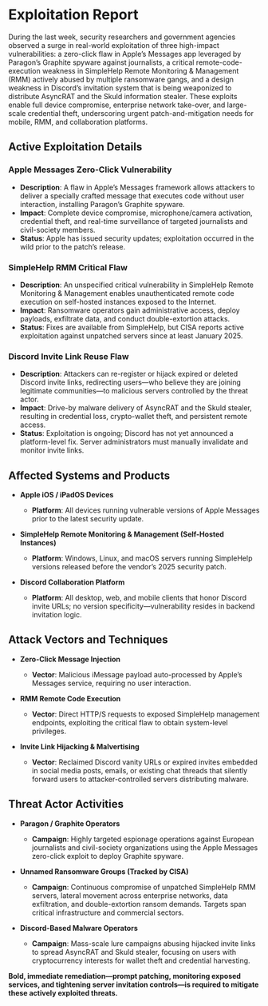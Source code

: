 # Exploitation Report

During the last week, security researchers and government agencies observed a surge in real-world exploitation of three high-impact vulnerabilities: a zero-click flaw in Apple’s Messages app leveraged by Paragon’s Graphite spyware against journalists, a critical remote-code-execution weakness in SimpleHelp Remote Monitoring & Management (RMM) actively abused by multiple ransomware gangs, and a design weakness in Discord’s invitation system that is being weaponized to distribute AsyncRAT and the Skuld information stealer. These exploits enable full device compromise, enterprise network take-over, and large-scale credential theft, underscoring urgent patch-and-mitigation needs for mobile, RMM, and collaboration platforms.

## Active Exploitation Details

### Apple Messages Zero-Click Vulnerability
- **Description**: A flaw in Apple’s Messages framework allows attackers to deliver a specially crafted message that executes code without user interaction, installing Paragon’s Graphite spyware.  
- **Impact**: Complete device compromise, microphone/camera activation, credential theft, and real-time surveillance of targeted journalists and civil-society members.  
- **Status**: Apple has issued security updates; exploitation occurred in the wild prior to the patch’s release.  

### SimpleHelp RMM Critical Flaw
- **Description**: An unspecified critical vulnerability in SimpleHelp Remote Monitoring & Management enables unauthenticated remote code execution on self-hosted instances exposed to the Internet.  
- **Impact**: Ransomware operators gain administrative access, deploy payloads, exfiltrate data, and conduct double-extortion attacks.  
- **Status**: Fixes are available from SimpleHelp, but CISA reports active exploitation against unpatched servers since at least January 2025.  

### Discord Invite Link Reuse Flaw
- **Description**: Attackers can re-register or hijack expired or deleted Discord invite links, redirecting users—who believe they are joining legitimate communities—to malicious servers controlled by the threat actor.  
- **Impact**: Drive-by malware delivery of AsyncRAT and the Skuld stealer, resulting in credential loss, crypto-wallet theft, and persistent remote access.  
- **Status**: Exploitation is ongoing; Discord has not yet announced a platform-level fix. Server administrators must manually invalidate and monitor invite links.  

## Affected Systems and Products

- **Apple iOS / iPadOS Devices**  
  - **Platform**: All devices running vulnerable versions of Apple Messages prior to the latest security update.  

- **SimpleHelp Remote Monitoring & Management (Self-Hosted Instances)**  
  - **Platform**: Windows, Linux, and macOS servers running SimpleHelp versions released before the vendor’s 2025 security patch.  

- **Discord Collaboration Platform**  
  - **Platform**: All desktop, web, and mobile clients that honor Discord invite URLs; no version specificity—vulnerability resides in backend invitation logic.  

## Attack Vectors and Techniques

- **Zero-Click Message Injection**  
  - **Vector**: Malicious iMessage payload auto-processed by Apple’s Messages service, requiring no user interaction.  

- **RMM Remote Code Execution**  
  - **Vector**: Direct HTTP/S requests to exposed SimpleHelp management endpoints, exploiting the critical flaw to obtain system-level privileges.  

- **Invite Link Hijacking & Malvertising**  
  - **Vector**: Reclaimed Discord vanity URLs or expired invites embedded in social media posts, emails, or existing chat threads that silently forward users to attacker-controlled servers distributing malware.  

## Threat Actor Activities

- **Paragon / Graphite Operators**  
  - **Campaign**: Highly targeted espionage operations against European journalists and civil-society organizations using the Apple Messages zero-click exploit to deploy Graphite spyware.  

- **Unnamed Ransomware Groups (Tracked by CISA)**  
  - **Campaign**: Continuous compromise of unpatched SimpleHelp RMM servers, lateral movement across enterprise networks, data exfiltration, and double-extortion ransom demands. Targets span critical infrastructure and commercial sectors.  

- **Discord-Based Malware Operators**  
  - **Campaign**: Mass-scale lure campaigns abusing hijacked invite links to spread AsyncRAT and Skuld stealer, focusing on users with cryptocurrency interests for wallet theft and credential harvesting.  

**Bold, immediate remediation—prompt patching, monitoring exposed services, and tightening server invitation controls—is required to mitigate these actively exploited threats.**
